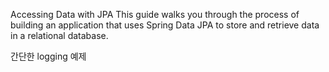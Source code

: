 
Accessing Data with JPA
This guide walks you through the process of building an application that uses Spring Data JPA to store and retrieve data in a relational database.

간단한 logging 예제 
